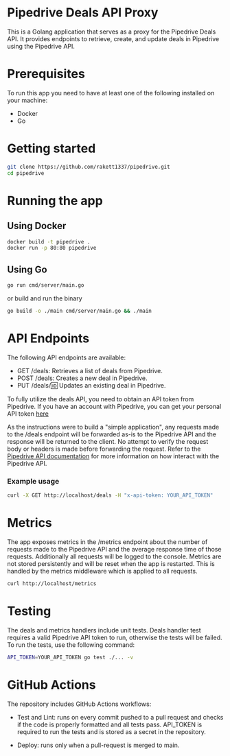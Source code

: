 # Pipedrive Deals API Proxy

This is a Golang application that serves as a proxy for the Pipedrive Deals API. It provides endpoints to retrieve, create, and update deals in Pipedrive using the Pipedrive API.

# Prerequisites

To run this app you need to have at least one of the following installed on your machine:

- Docker
- Go

# Getting started

```bash
git clone https://github.com/rakett1337/pipedrive.git
cd pipedrive
```

# Running the app

## Using Docker

```bash
docker build -t pipedrive .
docker run -p 80:80 pipedrive
```

## Using Go

```bash
go run cmd/server/main.go
```

or build and run the binary

```bash
go build -o ./main cmd/server/main.go && ./main
```

# API Endpoints

The following API endpoints are available:

- GET /deals: Retrieves a list of deals from Pipedrive.
- POST /deals: Creates a new deal in Pipedrive.
- PUT /deals/:id: Updates an existing deal in Pipedrive.

To fully utilize the deals API, you need to obtain an API token from Pipedrive. If you have an account with Pipedrive, you can get your personal API token [here](https://app.pipedrive.com/settings/api)

As the instructions were to build a "simple application", any requests made to the /deals endpoint will be forwarded as-is to the Pipedrive API and the response will be returned to the client. No attempt to verify the request body or headers is made before forwarding the request.
Refer to the [Pipedrive API documentation](https://developers.pipedrive.com/docs/api/v1/Deals) for more information on how interact with the Pipedrive API.

### Example usage

```bash
curl -X GET http://localhost/deals -H "x-api-token: YOUR_API_TOKEN"
```

# Metrics

The app exposes metrics in the /metrics endpoint about the number of requests made to the Pipedrive API and the average response time of those requests.
Additionally all requests will be logged to the console. Metrics are not stored persistently and will be reset when the app is restarted.
This is handled by the metrics middleware which is applied to all requests.

```bash
curl http://localhost/metrics
```

# Testing

The deals and metrics handlers include unit tests. Deals handler test requires a valid Pipedrive API token to run, otherwise the tests will be failed. To run the tests, use the following command:

```bash
API_TOKEN=YOUR_API_TOKEN go test ./... -v
```

# GitHub Actions

The repository includes GitHub Actions workflows:

- Test and Lint: runs on every commit pushed to a pull request and checks if the code is properly formatted and all tests pass. API_TOKEN is required to run the tests and is stored as a secret in the repository.

- Deploy: runs only when a pull-request is merged to main.
